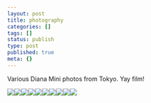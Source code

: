 ```yaml
---
layout: post
title: photography
categories: []
tags: []
status: publish
type: post
published: true
meta: {}
---
```


Various Diana Mini photos from Tokyo. Yay film!

![](/squarespace_images/production_1370812_16892027__KBlvp5i4Mkk_S3aSXa8__jI_AAAAAAAADi4_Ma2OqQT7x-o_s320_Shinjuku%2B-%2Blooking%2Bwest%2Bfrom%2BTakashimaya%2Btimes%2Bsquare.jpg_)![](/squarespace_images/production_1370812_16892027__KBlvp5i4Mkk_S3aSRqoRwDI_AAAAAAAADiY_iRsZgHRb96U_s320_Here%2Bit%2Bcomes...%2Bthe%2Btrain%2Bto%2BShibuya..jpg_)![](/squarespace_images/production_1370812_16892027__KBlvp5i4Mkk_S3aSTJjT0iI_AAAAAAAADig_USvJiycsHPY_s320_Narita%2BAirport%2BSelf-Portrait.jpg_)![](/squarespace_images/production_1370812_16892027__KBlvp5i4Mkk_S3aSVwmKiHI_AAAAAAAADiw_9Utvh1Tv0Bs_s320_On%2Bthe%2BNarita%2BExpress.jpg_)![](/squarespace_images/production_1370812_16892027__KBlvp5i4Mkk_S3aSUGwTXfI_AAAAAAAADio_jrn-1gkZUr4_s320_Narita%2BExpress.jpg_)![](/squarespace_images/production_1370812_16892027__KBlvp5i4Mkk_S3aSM9iC4zI_AAAAAAAADiA_jSG5Z5jz0Ck_s320_Daikanyama%2Bbridge%2Bto%2Brailway%2Bstation.jpg_)![](/squarespace_images/production_1370812_16892027__KBlvp5i4Mkk_S3aSLeKtbTI_AAAAAAAADh4___NqzHwR7yI_s320_Christina%2C%2BDaikanyama.jpg_)![](/squarespace_images/production_1370812_16892027__KBlvp5i4Mkk_S3aSJyJ0DrI_AAAAAAAADhw_0PkocVlEkdw_s320_Christina%2Bwaiting%2Bfor%2Bthe%2Btrain%2Bto%2BShibuya.jpg_)![](/squarespace_images/production_1370812_16892027__KBlvp5i4Mkk_S3aSOciwdjI_AAAAAAAADiI_lYBt7rb4hMI_s320_Daikanyama%2Bflower..jpg_)![](/squarespace_images/production_1370812_16892027__KBlvp5i4Mkk_S3aSP3jHq7I_AAAAAAAADiQ_7t5C8t4svmg_s320_Daikanyama%2Bstation.jpg_)
